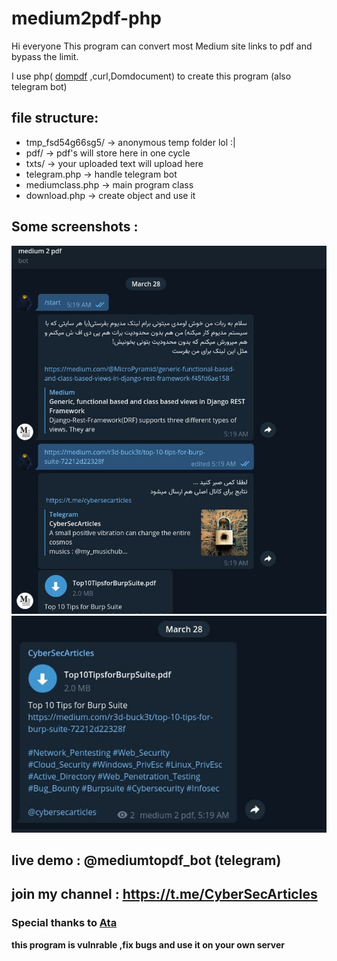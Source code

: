 # medium2pdf-php

Hi everyone
This program can convert most Medium site links to pdf and bypass the limit.

I use php( [dompdf](https://github.com/dompdf/dompdf) ,curl,Domdocument) to create this program (also telegram bot)

## file structure:
- tmp_fsd54g66sg5/ -> anonymous temp folder lol :|
- pdf/ -> pdf's will store here in one cycle
- txts/ -> your uploaded text will upload here
- telegram.php -> handle telegram bot
- mediumclass.php -> main program class
- download.php -> create object and use it

## Some screenshots : 

![](screenshot1.jpg)
![](screenshot2.jpg)

## live demo : @mediumtopdf_bot (telegram)
## join my channel : https://t.me/CyberSecArticles
### Special thanks to [Ata](https://github.com/ata-amini)

******this program is vulnrable ,fix bugs and use it on your own server******

